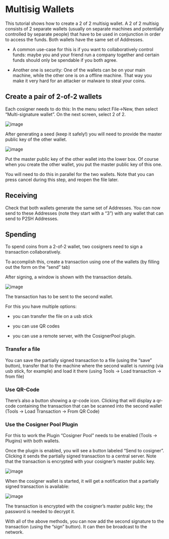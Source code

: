 # Multisig Wallets

This tutorial shows how to create a 2 of 2 multisig wallet. A 2 of 2
multisig consists of 2 separate wallets (usually on separate machines
and potentially controlled by separate people) that have to be used in
conjunction in order to access the funds. Both wallets have the same
set of Addresses.


* A common use-case for this is if you want to collaboratively control
funds: maybe you and your friend run a company together
and certain funds should only be spendable if you both
agree.


* Another one is security: One of the wallets can be on
your main machine, while the other one is on a offline
machine. That way you make it very hard for an attacker
or malware to steal your coins.

## Create a pair of 2-of-2 wallets

Each cosigner needs to do this: In the menu select File->New, then
select “Multi-signature wallet”. On the next screen, select 2 of 2.



![image](png/create_multisig.png)

After generating a seed (keep it safely!) you will need to
provide the master public key of the other wallet.



![image](png/create_2of2.png)

Put the master public key of the other wallet into the
lower box. Of course when you create the other wallet, you
put the master public key of this one.

You will need to do this in parallel for the two wallets.
Note that you can press cancel during this step, and reopen
the file later.

## Receiving

Check that both wallets generate the same set of Addresses. You can
now send to these Addresses (note they start with a “3”) with any
wallet that can send to P2SH Addresses.

## Spending

To spend coins from a 2-of-2 wallet, two cosigners need to
sign a transaction collaboratively.

To accomplish this, create a transaction using one of the
wallets (by filling out the form on the “send” tab)

After signing, a window is shown with the transaction
details.



![image](png/Partially_Signed.png)

The transaction has to be sent to the second wallet.

For this you have multiple options:


* you can transfer the file on a usb stick


* you can use QR codes


* you can use a remote server, with the CosignerPool plugin.

### Transfer a file

You can save the partially signed transaction to a file (using the
“save” button), transfer that to the machine where the second wallet
is running (via usb stick, for example) and load it there (using Tools
-> Load transaction -> from file)

### Use QR-Code

There’s also a button showing a qr-code icon. Clicking
that will display a qr-code containing the transaction that
can be scanned into the second wallet (Tools -> Load
Transaction -> From QR Code)

### Use the Cosigner Pool Plugin

For this to work the Plugin “Cosigner Pool” needs to be
enabled (Tools -> Plugins) with both wallets.

Once the plugin is enabled, you will see a button labeled “Send to
cosigner”. Clicking it sends the partially signed transaction to a
central server. Note that the transaction is encrypted with your
cosigner’s master public key.



![image](png/Sent_to_Cosigner.png)

When the cosigner wallet is started, it will get a
notification that a partially signed transaction is
available:



![image](png/Cosigner_Retrieve.png)

The transaction is encrypted with the cosigner’s master
public key; the password is needed to decrypt it.

With all of the above methods, you can now add the second
signature to the transaction (using the “sign” button). It
can then be broadcast to the network.

